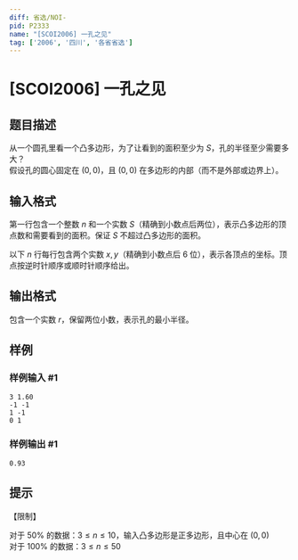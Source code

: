 ```yaml
---
diff: 省选/NOI-
pid: P2333
name: "[SCOI2006] 一孔之见"
tag: ['2006', '四川', '各省省选']
---
```

# [SCOI2006] 一孔之见
## 题目描述

从一个圆孔里看一个凸多边形，为了让看到的面积至少为 $S$，孔的半径至少需要多大？  
假设孔的圆心固定在 $(0,0)$，且 $(0, 0)$ 在多边形的内部（而不是外部或边界上）。

## 输入格式

第一行包含一个整数 $n$ 和一个实数 $S$（精确到小数点后两位），表示凸多边形的顶点数和需要看到的面积。保证 $S$ 不超过凸多边形的面积。

以下 $n$ 行每行包含两个实数 $x,y$（精确到小数点后 $6$ 位），表示各顶点的坐标。顶点按逆时针顺序或顺时针顺序给出。

## 输出格式

包含一个实数 $r$，保留两位小数，表示孔的最小半径。

## 样例

### 样例输入 #1
```
3 1.60
-1 -1
1 -1
0 1

```
### 样例输出 #1
```
0.93
```
## 提示

【限制】

对于 $50\%$ 的数据：$3\le n \le 10$，输入凸多边形是正多边形，且中心在 $(0,0)$   
对于 $100\%$ 的数据：$3\le n \le 50$


